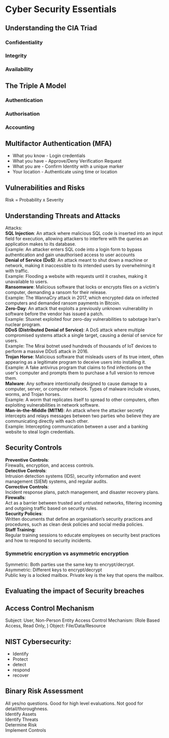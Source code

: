 # Cyber Security Essentials

## Understanding the CIA Triad
### Confidentiality
### Integrity
### Availability

## The Triple A Model
### Authentication
### Authorisation
### Accounting

## Multifactor Authentication (MFA)
* What you know - Login credentials
* What you have - Approve/Deny Verification Request
* What you are - Confirm Identity with a unique marker
* Your location - Authenticate using time or location



## Vulnerabilities and Risks
Risk = Probability x Severity

## Understanding Threats and Attacks

Attacks:<br/>
**SQL Injection**: An attack where malicious SQL code is inserted into an input field for execution, 
allowing attackers to interfere with the queries an application makes to its database. <br/>
Example: An attacker enters SQL code into a login form to bypass authentication and gain unauthorised access to user accounts<br/>
**Denial of Service (DoS)**: An attack meant to shut down a machine or network, making it inaccessible to its intended users by overwhelming it with traffic. <br/>
Example: Flooding a website with requests until it crashes, making it unavailable to users.<br/>
**Ransomware**: Malicious software that locks or encrypts files on a victim's computer, demanding a ransom for their release.<br/>
Example: The WannaCry attack in 2017, which encrypted data on infected computers and demanded ransom payments in Bitcoin.<br/>
**Zero-Day**: An attack that exploits a previously unknown vulnerability in software before the vendor has issued a patch. <br/>
Example: Stuxnet exploited four zero-day vulnerabilities to sabotage Iran's nuclear program. <br/>
**DDoS (Distributed Denial of Service)**: A DoS attack where multiple compromised systems attack a single target, causing a denial of service for users.  <br/>
Example: The Mirai botnet used hundreds of thousands of IoT devices to perform a massive DDoS attack in 2016.<br/>
**Trojan Horse**: Malicious software that misleads users of its true intent, often appearing as a legitimate program to deceive users into installing it. <br/>
Example: A fake antivirus program that claims to find infections on the user's computer and prompts them to purchase a full version to remove them.<br/>
**Malware**: Any software intentionally designed to cause damage to a computer, server, or computer network. Types of malware include viruses, worms, and Trojan horses. <br/>
Example: A worm that replicates itself to spread to other computers, often exploiting vulnerabilities in network software.<br/>
**Man-in-the-Middle (MITM)**: An attack where the attacker secretly intercepts and relays messages between two parties who believe they are communicating directly with each other.<br/>
 Example: Intercepting communication between a user and a banking website to steal login credentials.<br/>


## Security Controls
**Preventive Controls**: <br/>Firewalls, encryption, and access controls.<br/>
**Detective Controls**: <br/>Intrusion detection systems (IDS), security information and event management (SIEM) systems, and regular audits.<br/>
**Corrective Controls**: <br/>Incident response plans, patch management, and disaster recovery plans.<br/>
**Firewalls**:<br/> Act as a barrier between trusted and untrusted networks, filtering incoming and outgoing traffic based on security rules.<br/>
**Security Policies**:<br/> Written documents that define an organisation’s security practices and procedures, such as clean desk policies and social media policies.<br/>
**Staff Training**:<br/>Regular training sessions to educate employees on security best practices and how to respond to security incidents.<br/>

### Symmetric encryption vs asymmetric encryption
Symmetric: Both parties use the same key to encrypt/decrypt.<br/>
Asymmetric: Different keys to encrypt/decrypt<br/>
Public key is a locked mailbox. Private key is the key that opens the mailbox.

## Evaluating the impact of Security breaches


## Access Control Mechanism
Subject: User, Non-Person Entity
Access Control Mechanism: (Role Based Access, Read Only, )
Object: File/Data/Resource

## NIST Cybersecurity:
* Identify
* Protect
* detect 
* respond
* recover

## Binary Risk Assessment
All yes/no questions. Good for high level evaluations. Not good for detail/thoroughness.<br/>
Identify Assets<br/>
Identify Threats<br/>
Determine Risk<br/>
Implement Controls<br/>